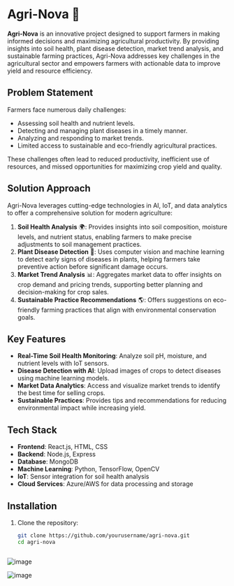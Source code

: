 # Agri-Nova 🌱

**Agri-Nova** is an innovative project designed to support farmers in making informed decisions and maximizing agricultural productivity. By providing insights into soil health, plant disease detection, market trend analysis, and sustainable farming practices, Agri-Nova addresses key challenges in the agricultural sector and empowers farmers with actionable data to improve yield and resource efficiency.

## Problem Statement

Farmers face numerous daily challenges:
- Assessing soil health and nutrient levels.
- Detecting and managing plant diseases in a timely manner.
- Analyzing and responding to market trends.
- Limited access to sustainable and eco-friendly agricultural practices.
  
These challenges often lead to reduced productivity, inefficient use of resources, and missed opportunities for maximizing crop yield and quality.

## Solution Approach

Agri-Nova leverages cutting-edge technologies in AI, IoT, and data analytics to offer a comprehensive solution for modern agriculture:
1. **Soil Health Analysis** 🌍: Provides insights into soil composition, moisture levels, and nutrient status, enabling farmers to make precise adjustments to soil management practices.
2. **Plant Disease Detection** 🌾: Uses computer vision and machine learning to detect early signs of diseases in plants, helping farmers take preventive action before significant damage occurs.
3. **Market Trend Analysis** 📊: Aggregates market data to offer insights on crop demand and pricing trends, supporting better planning and decision-making for crop sales.
4. **Sustainable Practice Recommendations** 🌎: Offers suggestions on eco-friendly farming practices that align with environmental conservation goals.

## Key Features

- **Real-Time Soil Health Monitoring**: Analyze soil pH, moisture, and nutrient levels with IoT sensors.
- **Disease Detection with AI**: Upload images of crops to detect diseases using machine learning models.
- **Market Data Analytics**: Access and visualize market trends to identify the best time for selling crops.
- **Sustainable Practices**: Provides tips and recommendations for reducing environmental impact while increasing yield.

## Tech Stack

- **Frontend**: React.js, HTML, CSS
- **Backend**: Node.js, Express
- **Database**: MongoDB
- **Machine Learning**: Python, TensorFlow, OpenCV
- **IoT**: Sensor integration for soil health analysis
- **Cloud Services**: Azure/AWS for data processing and storage

## Installation

1. Clone the repository:
   ```bash
   git clone https://github.com/yourusername/agri-nova.git
   cd agri-nova



![image](https://github.com/user-attachments/assets/79f862a4-de31-4182-be18-c810baa29549)

![image](https://github.com/user-attachments/assets/21d90833-9fdb-41e2-92b0-49f7b292ee86)
